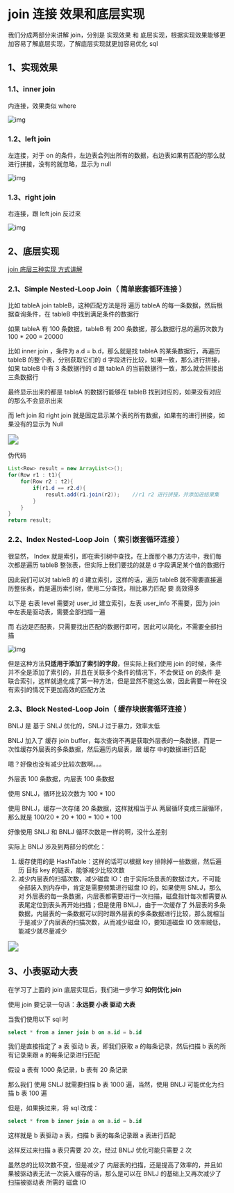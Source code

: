 # join 连接 效果和底层实现



我们分成两部分来讲解 join，分别是 实现效果 和 底层实现，根据实现效果能够更加容易了解底层实现，了解底层实现就更加容易优化 sql

## 1、实现效果





###  1.1、inner join

内连接，效果类似 where

 ![img](https://pic4.zhimg.com/v2-a30dcd91fe73eebb27feee0e35a91c2f_b.png) 



### 1.2、left join

左连接，对于 on 的条件，左边表会列出所有的数据，右边表如果有匹配的那么就进行拼接，没有的就忽略，显示为 null

 ![img](https://pic3.zhimg.com/v2-b6f2cddd37986e542a346241638de676_b.png) 



### 1.3、right join

右连接，跟 left join 反过来

 ![img](https://pic2.zhimg.com/v2-300cd485334edcfcbd7647427cdf1671_b.png)

 

## 2、底层实现



[join 底层三种实现 方式讲解](https://zhuanlan.zhihu.com/p/54275505)





### 2.1、Simple Nested-Loop Join（ 简单嵌套循环连接 ）

比如 tableA join tableB，这种匹配方法是将 遍历 tableA 的每一条数据，然后根据查询条件，在 tableB 中找到满足条件的数据行

如果 tableA 有 100 条数据，tableB 有 200 条数据，那么数据行总的遍历次数为 100 * 200 = 20000



比如 inner join ，条件为 a.d = b.d，那么就是找 tableA 的某条数据行，再遍历 tableB 的整个表，分别获取它们的 d 字段进行比较，如果一致，那么进行拼接，如果 tableB 中有 3 条数据行的 d 跟 tableA 的当前数据行一致，那么就会拼接出三条数据行

最终显示出来的都是 tableA 的数据行能够在 tableB 找到对应的，如果没有对应的那么不会显示出来

而 left join 和 right join 就是固定显示某个表的所有数据，如果有的进行拼接，如果没有的显示为 Null

<img src="https://pic1.zhimg.com/v2-2b9d48da48c6c436283fdec14db9d174_b.jpg" style="zoom:150%;" />



伪代码

```java
List<Row> result = new ArrayList<>();
for(Row r1 : t1){
	for(Row r2 : t2){
		if(r1.d == r2.d){
            result.add(r1.join(r2));	//r1 r2 进行拼接，并添加进结果集
        }	
	}
}
return result;
```





### 2.2、Index Nested-Loop Join（ 索引嵌套循环连接 ）

很显然， Index 就是索引，即在索引树中查找，在上面那个暴力方法中，我们每次都是遍历 tableB 整张表，但实际上我们要找的就是 d 字段满足某个值的数据行

因此我们可以对 tableB 的 d 建立索引，这样的话，遍历 tableB 就不需要直接遍历整张表，而是遍历索引树，使用二分查找，相比暴力匹配 要 高效得多



以下是 右表 level 需要对 user_id 建立索引，左表 user_info 不需要，因为 join 中左表是驱动表，需要全部扫描一遍

而 右边是匹配表，只需要找出匹配的数据行即可，因此可以简化，不需要全部扫描

 ![img](https://pic4.zhimg.com/v2-c8790aa879ca6fedb83d529558bb40e3_b.jpg) 



但是这种方法**只适用于添加了索引的字段**，但实际上我们使用 join 的时候，条件并不全是添加了索引的，并且在关联多个条件的情况下，不会保证 on 的条件 是 联合索引，这样就退化成了第一种方法，但是显然不能这么做，因此需要一种在没有索引的情况下更加高效的匹配方法



### 2.3、Block Nested-Loop Join（ 缓存块嵌套循环连接 ）

BNLJ 是 基于 SNLJ 优化的，SNLJ 过于暴力，效率太低

BNLJ 加入了 缓存 join buffer，每次查询不再是获取外层表的一条数据，而是一次性缓存外层表的多条数据，然后遍历内层表，跟 缓存 中的数据进行匹配

嗯？好像也没有减少比较次数啊。。。

外层表 100 条数据，内层表 100 条数据

使用 SNLJ，循环比较次数为 100 * 100

使用 BNLJ，缓存一次存储 20 条数据，这样就相当于从 两层循环变成三层循环，那么就是 100/20 * 20 * 100 = 100 * 100

好像使用 SNLJ 和 BNLJ 循环次数是一样的啊，没什么差别



实际上 BNLJ 涉及到两部分的优化：

1. 缓存使用的是 HashTable：这样的话可以根据 key 排除掉一些数据，然后遍历 目标 key 的链表，能够减少比较次数
2. 减少内层表的扫描次数，减少磁盘 IO：由于实际场景表的数据过大，不可能全部装入到内存中，肯定是需要频繁进行磁盘 IO 的，如果使用 SNLJ，那么 对 外层表的每一条数据，内层表都需要进行一次扫描，磁盘指针每次都需要从表尾定位到表头再开始扫描；但是使用 BNLJ，由于一次缓存了 外层表的多条数据，内层表的一条数据可以同时跟外层表的多条数据进行比较，那么就相当于是减少了内层表的扫描次数，从而减少磁盘 IO，要知道磁盘 IO 效率贼低，能减少就尽量减少

<img src="https://pic3.zhimg.com/80/v2-0e81dd7fe538f67559bc24c0a5a3207e_720w.jpg" style="zoom:150%;" />





## 3、小表驱动大表

在学习了上面的 join 底层实现后，我们进一步学习 **如何优化 join**

使用 join 要记录一句话：**永远要 小表 驱动 大表**

当我们使用以下 sql 时

```sql
select * from a inner join b on a.id = b.id
```

我们是直接指定了 a 表 驱动 b 表，即我们获取 a 的每条记录，然后扫描 b 表的所有记录来跟 a 的每条记录进行匹配

假设 a 表有 1000 条记录，b 表有 20 条记录

那么我们 使用 SNLJ 就需要扫描 b 表 1000 遍，当然，使用 BNLJ 可能优化为扫描 b 表 100 遍



但是，如果换过来，将 sql 改成：

```sql
select * from b inner join a on a.id = b.id
```

这样就是 b 表驱动 a 表，扫描 b 表的每条记录跟 a 表进行匹配

这样反过来扫描 a 表只需要 20 次，经过 BNLJ 优化可能只需要 2 次

虽然总的比较次数不变，但是减少了 内层表的扫描，还是提高了效率的，并且如果被驱动表无法一次装入缓存的话，那么是可以在 BNLJ 的基础上又再次减少了 扫描被驱动表 所需的 磁盘 IO